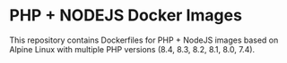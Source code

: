 PHP + NODEJS Docker Images
==========================
This repository contains Dockerfiles for PHP + NodeJS images based on Alpine Linux with multiple PHP versions (8.4, 8.3, 8.2, 8.1, 8.0, 7.4).
